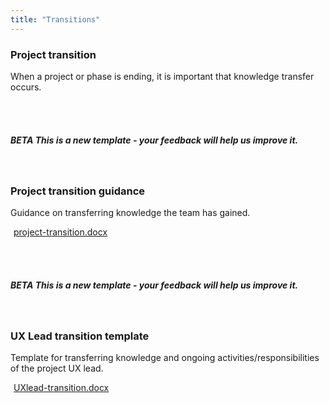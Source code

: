 ```yaml
---
title: "Transitions"
---
```


<div class="pl-pattern">

<h3>Project transition</h3>

When a project or phase is ending, it is important that knowledge transfer occurs.

<br><br>
</div>

<div class="pl-pattern">
<h5 class="text-muted normal"><span class="label label-info">BETA</span> This is a new template - your feedback will help us improve it.</h5>

<br>

### Project transition guidance

Guidance on transferring knowledge the team has gained.	

<a href="../downloads/project-transition.docx"><i class="icon icon-file-word-o" style="margin-right: 5px"></i>project-transition.docx</a>

<br><br>
</div>

<div class="pl-pattern">

<h5 class="text-muted normal"><span class="label label-info">BETA</span> This is a new template - your feedback will help us improve it.</h5>

<br>

### UX Lead transition template

Template for transferring knowledge and ongoing activities/responsibilities of the project UX lead.	

<a href="../downloads/UXlead-transition.docx"><i class="icon icon-file-word-o" style="margin-right: 5px"></i>UXlead-transition.docx</a>

<br><br>
</div>
